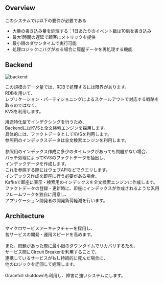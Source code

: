 ## Overview
このシステムでは以下の要件が必要である
* 大量の書き込み量を処理する：1日あたりのイベント数は10億を書き込み
* 最大1時間の遅延で顧客にメトリックを提供
* 最小限のダウンタイムで実行可能
* 処理ロジックにバグがある場合に履歴データを再処理する機能

## Backend
![backend](https://github.com/takanorihozumi/ForPayPayTest/blob/master/images/backend_thozumi.png "backend")


この規模のデータ量では、RDBで処理するには限界があります。<br>
RDBを用いて、<br>
レプリケーション・パーティショニングによるスケールアウトで対応する戦略を取るのではなく、<br>
KVSを利用します。

用途特化型でインデクシングを行うため、<br>
BackendにはKVSと全文検索エンジンを採用します。<br>
具体的には、ファクトデータとしてKVSを利用します。<br>
参照用のインデックスデータは全文検索エンジンを利用します。<br><br>
参照用のインデックス作成に多少のタイムラグがあっても問題がない場合、<br>
バッチ処理によってKVSのファクトデータを抽出し、<br>
インデックデータを作成します。<br>
これを参照する際にはウェブAPIなどでクエリします。<br>
インデックス作成を即座に行う必要がある場合、<br>
Kafkaで即座に表示・検索用のインデックスを全文検索エンジンに作成します。<br>
ファクトデータの登録・更新時に、即座にインデックスが作成されるような汎用フレームワークを独自に用意し、<br>
アプリケーション開発者の開発負荷軽減を行います。

## Architecture
マイクロサービスアーキテクチャーを採用し、<br>
各サービスの開発・運用スピードを高めます。<br><br>
また、問題があった際に最小限のダウンタイムでリカバリするため、<br>
サービス間にCircuit Breakerを利用することで、<br>
連携しているサービスがもし持続的に死んだ場合に、<br>
他のロジックを迂回して処理します。<br><br>
Gracefull shutdownも利用し、障害に強いシステムにします。
